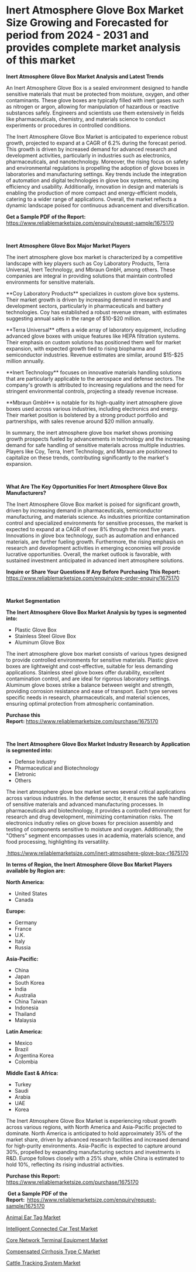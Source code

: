 <p><h1>Inert Atmosphere Glove Box Market Size Growing and Forecasted for period from 2024 - 2031 and provides complete market analysis of this market</h1></p><p><strong>Inert Atmosphere Glove Box Market Analysis and Latest Trends</strong></p>
<p><p>An Inert Atmosphere Glove Box is a sealed environment designed to handle sensitive materials that must be protected from moisture, oxygen, and other contaminants. These glove boxes are typically filled with inert gases such as nitrogen or argon, allowing for manipulation of hazardous or reactive substances safely. Engineers and scientists use them extensively in fields like pharmaceuticals, chemistry, and materials science to conduct experiments or procedures in controlled conditions.</p><p>The Inert Atmosphere Glove Box Market is anticipated to experience robust growth, projected to expand at a CAGR of 6.2% during the forecast period. This growth is driven by increased demand for advanced research and development activities, particularly in industries such as electronics, pharmaceuticals, and nanotechnology. Moreover, the rising focus on safety and environmental regulations is propelling the adoption of glove boxes in laboratories and manufacturing settings. Key trends include the integration of automation and digital technologies in glove box systems, enhancing efficiency and usability. Additionally, innovation in design and materials is enabling the production of more compact and energy-efficient models, catering to a wider range of applications. Overall, the market reflects a dynamic landscape poised for continuous advancement and diversification.</p></p>
<p><strong>Get a Sample PDF of the Report:&nbsp;</strong> <a href="https://www.reliablemarketsize.com/enquiry/request-sample/1675170?utm_campaign=1176&utm_medium=2&utm_source=Github&utm_content=ia&utm_term=10102024&utm_id=inert-atmosphere-glove-box">https://www.reliablemarketsize.com/enquiry/request-sample/1675170</a></p>
<p>&nbsp;</p>
<p><strong>Inert Atmosphere Glove Box Major Market Players</strong></p>
<p><p>The inert atmosphere glove box market is characterized by a competitive landscape with key players such as Coy Laboratory Products, Terra Universal, Inert Technology, and Mbraun GmbH, among others. These companies are integral in providing solutions that maintain controlled environments for sensitive materials.</p><p>**Coy Laboratory Products** specializes in custom glove box systems. Their market growth is driven by increasing demand in research and development sectors, particularly in pharmaceuticals and battery technologies. Coy has established a robust revenue stream, with estimates suggesting annual sales in the range of $10-$20 million.</p><p>**Terra Universal** offers a wide array of laboratory equipment, including advanced glove boxes with unique features like HEPA filtration systems. Their emphasis on custom solutions has positioned them well for market expansion, with expected growth tied to rising biopharma and semiconductor industries. Revenue estimates are similar, around $15-$25 million annually.</p><p>**Inert Technology** focuses on innovative materials handling solutions that are particularly applicable to the aerospace and defense sectors. The company's growth is attributed to increasing regulations and the need for stringent environmental controls, projecting a steady revenue increase.</p><p>**Mbraun GmbH** is notable for its high-quality inert atmosphere glove boxes used across various industries, including electronics and energy. Their market position is bolstered by a strong product portfolio and partnerships, with sales revenue around $20 million annually.</p><p>In summary, the inert atmosphere glove box market shows promising growth prospects fueled by advancements in technology and the increasing demand for safe handling of sensitive materials across multiple industries. Players like Coy, Terra, Inert Technology, and Mbraun are positioned to capitalize on these trends, contributing significantly to the market's expansion.</p></p>
<p>&nbsp;</p>
<p><strong>What Are The Key Opportunities For Inert Atmosphere Glove Box Manufacturers?</strong></p>
<p><p>The Inert Atmosphere Glove Box market is poised for significant growth, driven by increasing demand in pharmaceuticals, semiconductor manufacturing, and materials science. As industries prioritize contamination control and specialized environments for sensitive processes, the market is expected to expand at a CAGR of over 8% through the next five years. Innovations in glove box technology, such as automation and enhanced materials, are further fueling growth. Furthermore, the rising emphasis on research and development activities in emerging economies will provide lucrative opportunities. Overall, the market outlook is favorable, with sustained investment anticipated in advanced inert atmosphere solutions.</p></p>
<p><strong>Inquire or Share Your Questions If Any Before Purchasing This Report:</strong> <a href="https://www.reliablemarketsize.com/enquiry/pre-order-enquiry/1675170?utm_campaign=1176&utm_medium=2&utm_source=Github&utm_content=ia&utm_term=10102024&utm_id=inert-atmosphere-glove-box">https://www.reliablemarketsize.com/enquiry/pre-order-enquiry/1675170</a></p>
<p>&nbsp;</p>
<p><strong>Market Segmentation</strong></p>
<p><strong>The Inert Atmosphere Glove Box Market Analysis by types is segmented into:</strong></p>
<p><ul><li>Plastic Glove Box</li><li>Stainless Steel Glove Box</li><li>Aluminum Glove Box</li></ul></p>
<p><p>The inert atmosphere glove box market consists of various types designed to provide controlled environments for sensitive materials. Plastic glove boxes are lightweight and cost-effective, suitable for less demanding applications. Stainless steel glove boxes offer durability, excellent contamination control, and are ideal for rigorous laboratory settings. Aluminum glove boxes strike a balance between weight and strength, providing corrosion resistance and ease of transport. Each type serves specific needs in research, pharmaceuticals, and material sciences, ensuring optimal protection from atmospheric contamination.</p></p>
<p><strong>Purchase this Report:&nbsp;</strong><a href="https://www.reliablemarketsize.com/purchase/1675170?utm_campaign=1176&utm_medium=2&utm_source=Github&utm_content=ia&utm_term=10102024&utm_id=inert-atmosphere-glove-box">https://www.reliablemarketsize.com/purchase/1675170</a></p>
<p>&nbsp;</p>
<p><strong>The Inert Atmosphere Glove Box Market Industry Research by Application is segmented into:</strong></p>
<p><ul><li>Defense Industry</li><li>Pharmaceutical and Biotechnology</li><li>Eletronic</li><li>Others</li></ul></p>
<p><p>The inert atmosphere glove box market serves several critical applications across various industries. In the defense sector, it ensures the safe handling of sensitive materials and advanced manufacturing processes. In pharmaceuticals and biotechnology, it provides a controlled environment for research and drug development, minimizing contamination risks. The electronics industry relies on glove boxes for precision assembly and testing of components sensitive to moisture and oxygen. Additionally, the "Others" segment encompasses uses in academia, materials science, and food processing, highlighting its versatility.</p></p>
<p><a href="https://www.reliablemarketsize.com/inert-atmosphere-glove-box-r1675170?utm_campaign=1176&utm_medium=2&utm_source=Github&utm_content=ia&utm_term=10102024&utm_id=inert-atmosphere-glove-box">&nbsp;https://www.reliablemarketsize.com/inert-atmosphere-glove-box-r1675170</a></p>
<p><strong>In terms of Region, the Inert Atmosphere Glove Box Market Players available by Region are:</strong></p>
<p>
    <p> <strong> North America: </strong>
        <ul>
            <li>United States</li>
            <li>Canada</li>
        </ul>
        </p> 
    <p> <strong> Europe: </strong>
        <ul>
            <li>Germany</li>
            <li>France</li>
            <li>U.K.</li>
            <li>Italy</li>
            <li>Russia</li>
        </ul>
        </p> 
    <p> <strong> Asia-Pacific: </strong>
        <ul>
            <li>China</li>
            <li>Japan</li>
            <li>South Korea</li>
            <li>India</li>
            <li>Australia</li>
            <li>China Taiwan</li>
            <li>Indonesia</li>
            <li>Thailand</li>
            <li>Malaysia</li>
        </ul>
        </p> 
    <p> <strong> Latin America: </strong>
        <ul>
            <li>Mexico</li>
            <li>Brazil</li>
            <li>Argentina Korea</li>
            <li>Colombia</li>
        </ul>
        </p> 
    <p> <strong> Middle East & Africa: </strong>
        <ul>
            <li>Turkey</li>
            <li>Saudi</li>
            <li>Arabia</li>
            <li>UAE</li>
            <li>Korea</li>
        </ul>
    </p>
    </p>
<p><p>The Inert Atmosphere Glove Box Market is experiencing robust growth across various regions, with North America and Asia-Pacific projected to dominate. North America is anticipated to hold approximately 35% of the market share, driven by advanced research facilities and increased demand for high-purity environments. Asia-Pacific is expected to capture around 30%, propelled by expanding manufacturing sectors and investments in R&D. Europe follows closely with a 25% share, while China is estimated to hold 10%, reflecting its rising industrial activities.</p></p>
<p><strong>Purchase this Report: </strong><a href="https://www.reliablemarketsize.com/purchase/1675170?utm_campaign=1176&utm_medium=2&utm_source=Github&utm_content=ia&utm_term=10102024&utm_id=inert-atmosphere-glove-box">https://www.reliablemarketsize.com/purchase/1675170</a></p>
<p>&nbsp;<strong>Get a Sample PDF of the Report:&nbsp;&nbsp;</strong><a href="https://www.reliablemarketsize.com/enquiry/request-sample/1675170?utm_campaign=1176&utm_medium=2&utm_source=Github&utm_content=ia&utm_term=10102024&utm_id=inert-atmosphere-glove-box">https://www.reliablemarketsize.com/enquiry/request-sample/1675170</a></p>
<p><strong></strong></p>
<p><p><a href="https://github.com/radmanjxendrisczn/Market-Research-Report-List-1/blob/main/animal-ear-tag-market.md?utm_campaign=1176&utm_medium=2&utm_source=Github&utm_content=ia&utm_term=10102024&utm_id=inert-atmosphere-glove-box">Animal Ear Tag Market</a></p><p><a href="https://www.linkedin.com/pulse/intelligent-connected-car-test-market-global-regional-analysis-rasye?utm_campaign=1176&utm_medium=2&utm_source=Github&utm_content=ia&utm_term=10102024&utm_id=inert-atmosphere-glove-box">Intelligent Connected Car Test Market</a></p><p><a href="https://www.linkedin.com/pulse/strategic-insights-global-core-network-terminal-equipment-market-9f4ze?utm_campaign=1176&utm_medium=2&utm_source=Github&utm_content=ia&utm_term=10102024&utm_id=inert-atmosphere-glove-box">Core Network Terminal Equipment Market</a></p><p><a href="https://www.linkedin.com/pulse/compensated-cirrhosis-type-c-market-research-report-dnn1e?utm_campaign=1176&utm_medium=2&utm_source=Github&utm_content=ia&utm_term=10102024&utm_id=inert-atmosphere-glove-box">Compensated Cirrhosis Type C Market</a></p><p><a href="https://github.com/miraclempsuv/Market-Research-Report-List-1/blob/main/cattle-tracking-system-market.md?utm_campaign=1176&utm_medium=2&utm_source=Github&utm_content=ia&utm_term=10102024&utm_id=inert-atmosphere-glove-box">Cattle Tracking System Market</a></p></p>